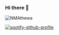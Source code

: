 ### Hi there 👋

![NMAthewa](https://github-readme-stats.vercel.app/api?username=nmathewa&show_icons=true&theme=radical)

[![spotify-github-profile](https://spotify-github-profile.vercel.app/api/view?uid=31ienbnfpgcgiwhljqjbprdtd2oa&cover_image=true&theme=default&show_offline=false&background_color=121212&interchange=false)](https://github.com/kittinan/spotify-github-profile)
